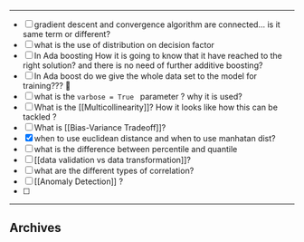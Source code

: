 ------------

 - [ ] gradient descent and convergence algorithm are connected... is it same term or different?
 - [ ] what is the use of distribution on decision factor
 - [ ] In Ada boosting How it is going to know that it have reached to the right solution? and there is no need of further additive boosting?
 - [ ] In Ada boost do we give the whole data set to the model for training??? 🤔
 - [ ]  what is the `varbose = True ` parameter ? why it is used? 
 - [ ] What is the [[Multicollinearity]]? How it looks like how this can be tackled ? 
 - [ ] What is [[Bias-Variance Tradeoff]]? 
 - [x] when to use euclidean distance and when to use manhatan dist?
 - [ ] what is the difference between percentile and quantile 
 - [ ] [[data validation vs data transformation]]?
 - [ ] what are the different types of correlation?
 - [ ] [[Anomaly Detection]] ?
 - [ ] 



------

## Archives
